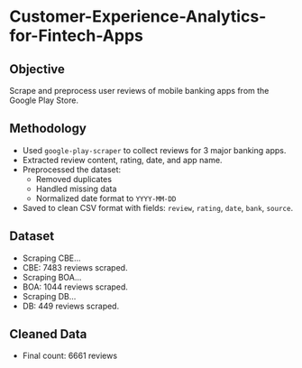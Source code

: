 # Customer-Experience-Analytics-for-Fintech-Apps

## Objective

Scrape and preprocess user reviews of mobile banking apps from the Google Play Store.

## Methodology

- Used `google-play-scraper` to collect reviews for 3 major banking apps.
- Extracted review content, rating, date, and app name.
- Preprocessed the dataset:
  - Removed duplicates
  - Handled missing data
  - Normalized date format to `YYYY-MM-DD`
- Saved to clean CSV format with fields: `review`, `rating`, `date`, `bank`, `source`.

## Dataset

- Scraping CBE...
- CBE: 7483 reviews scraped.
- Scraping BOA...
- BOA: 1044 reviews scraped.
- Scraping DB...
- DB: 449 reviews scraped.

## Cleaned Data

- Final count: 6661 reviews
